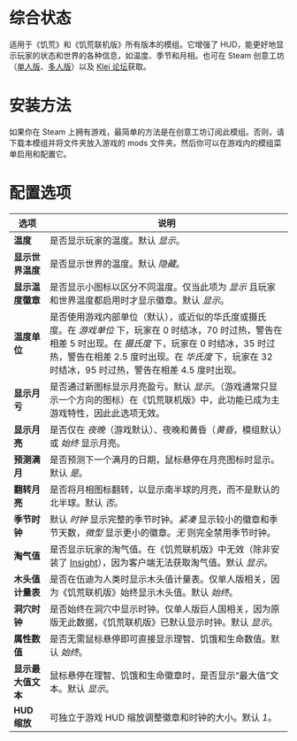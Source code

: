 # 综合状态

适用于《饥荒》和《饥荒联机版》所有版本的模组。它增强了 HUD，能更好地显示玩家的状态和世界的各种信息，如温度、季节和月相。也可在 Steam 创意工坊（[单人版](http://steamcommunity.com/sharedfiles/filedetails/?id=574636989)、[多人版](http://steamcommunity.com/sharedfiles/filedetails/?id=376333686)）以及 [Klei 论坛](http://forums.kleientertainment.com/files/file/1136-combined-status/)获取。

# 安装方法

如果你在 Steam 上拥有游戏，最简单的方法是在创意工坊订阅此模组。否则，请下载本模组并将文件夹放入游戏的 mods 文件夹。然后你可以在游戏内的模组菜单启用和配置它。

# 配置选项

选项 | 说明
------ | -----------
**温度** | 是否显示玩家的温度。默认 _显示_。
**显示世界温度** | 是否显示世界的温度。默认 _隐藏_。
**显示温度徽章** | 是否显示小图标以区分不同温度。仅当此项为 _显示_ 且玩家和世界温度都启用时才显示徽章。默认 _显示_。
**温度单位** | 是否使用游戏内部单位（默认），或近似的华氏度或摄氏度。在 _游戏单位_ 下，玩家在 0 时结冰，70 时过热，警告在相差 5 时出现。在 _摄氏度_ 下，玩家在 0 时结冰，35 时过热，警告在相差 2.5 度时出现。在 _华氏度_ 下，玩家在 32 时结冰，95 时过热，警告在相差 4.5 度时出现。
**显示月亏** | 是否通过新图标显示月亮盈亏。默认 _显示_。（游戏通常只显示一个方向的图标）在《饥荒联机版》中，此功能已成为主游戏特性，因此此选项无效。
**显示月亮** | 是否仅在 _夜晚_（游戏默认）、夜晚和黄昏（_黄昏_，模组默认）或 _始终_ 显示月亮。
**预测满月** | 是否预测下一个满月的日期，鼠标悬停在月亮图标时显示。默认 _是_。
**翻转月亮** | 是否将月相图标翻转，以显示南半球的月亮，而不是默认的北半球。默认 _否_。
**季节时钟** | 默认 _时钟_ 显示完整的季节时钟。_紧凑_ 显示较小的徽章和季节天数，_微型_ 显示更小的徽章。_无_ 则完全禁用季节时钟。
**淘气值** | 是否显示玩家的淘气值。在《饥荒联机版》中无效（除非安装了 [Insight](https://steamcommunity.com/sharedfiles/filedetails/?id=2189004162)），因为客户端无法获取淘气值。默认 _显示_。
**木头值计量表** | 是否在伍迪为人类时显示木头值计量表。仅单人版相关，因为《饥荒联机版》始终显示木头值。默认 _始终_。
**洞穴时钟** | 是否始终在洞穴中显示时钟。仅单人版巨人国相关，因为原版无此数据，《饥荒联机版》已默认显示时钟。默认 _显示_。
**属性数值** | 是否无需鼠标悬停即可直接显示理智、饥饿和生命数值。默认 _始终_。
**显示最大值文本** | 鼠标悬停在理智、饥饿和生命徽章时，是否显示“最大值”文本。默认 _显示_。
**HUD 缩放** | 可独立于游戏 HUD 缩放调整徽章和时钟的大小。默认 _1_。

